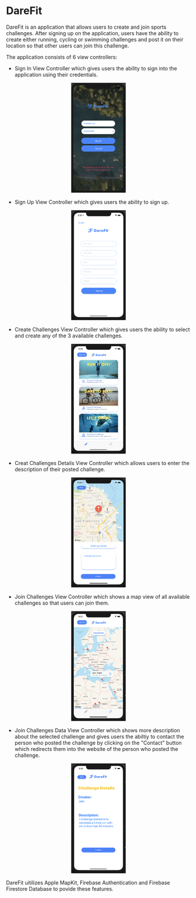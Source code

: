 # DareFit
DareFit is an application that allows users to create and join sports challenges. After signing up on the application, users have the ability to create either running, cycling or swimming challenges and post it on their location so that other users can join this challenge. 

The application consists of 6 view controllers:

- Sign In View Controller which gives users the ability to sign into the application using their credentials.
<p align="center">
  <img src="docs/SignIn.png" width="149" height="300">
</p>

- Sign Up View Controller which gives users the ability to sign up.
<p align="center">
  <img src="docs/SignUp.png" width="149" height="300">
</p>

- Create Challenges View Controller which gives users the ability to select and create any of the 3 available challenges.
<p align="center">
  <img src="docs/CreateChallenge.png" width="149" height="300">
</p>

- Creat Challenges Details View Controller which allows users to enter the description of their posted challenge.
<p align="center">
  <img src="docs/CreateChallengeDetails.png" width="149" height="300">
</p>

- Join Challenges View Controller which shows a map view of all available challenges so that users can join them.
<p align="center">
  <img src="docs/JoinChallenge.png" width="149" height="300">
</p>

- Join Challenges Data View Controller which shows more description about the selected challenge and gives users the abiltiy to contact the person who posted the challenge by clicking on the "Contact" button which redirects them into the website of the person who posted the challenge.
<p align="center">
  <img src="docs/JoinChallengeDetails.png" width="149" height="300">
</p>

DareFit uitilizes Apple MapKit, Firebase Authentication and Firebase Firestore Database to povide these features.
